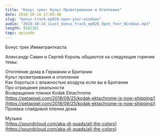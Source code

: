 ```yaml
---
title: "Бонус трек: Культ Проветривания и Отопления"
date: 2018-10-14 17:05:46
slug: "bonus-track-ep026-open-your-windows"
audio: "2018-10-14_icast_bonus_track_ep026_Open_Your_Windows.mp3"
length: 9582201
tags: episode
---
```

Бонус трек Иммигранткаста  
  
Александр Савин и Сергей Король общаются на следующие горячие темы:  
  
Отопление дома в Германии и Британии  
Культ проветривания и отопления  
Как бороться с влажностью воздуха если вы в Британии  
Про отрицание реальности  
Возвращение пленки Kodak Ektachrome [https://petapixel.com/2018/09/25/kodak-ektachrome-is-now-shipping/](https://petapixel.com/2018/09/25/kodak-ektachrome-is-now-shipping/)  
Проявка слайдовой пленки дома  
  
Музыка  
[https://soundcloud.com/aka-dj-quads/all-the-colors](https://soundcloud.com/aka-dj-quads/all-the-colors)

